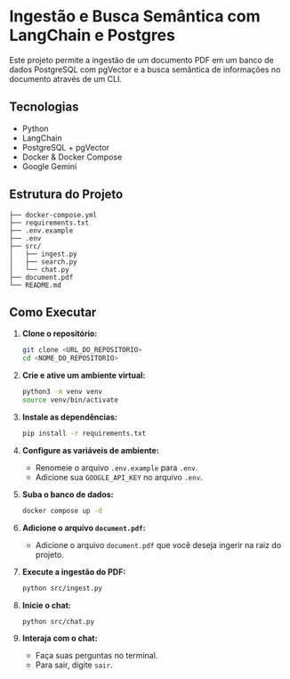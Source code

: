 # Ingestão e Busca Semântica com LangChain e Postgres

Este projeto permite a ingestão de um documento PDF em um banco de dados PostgreSQL com pgVector e a busca semântica de informações no documento através de um CLI.

## Tecnologias

- Python
- LangChain
- PostgreSQL + pgVector
- Docker & Docker Compose
- Google Gemini

## Estrutura do Projeto

```
├── docker-compose.yml
├── requirements.txt
├── .env.example
├── .env
├── src/
│   ├── ingest.py
│   ├── search.py
│   └── chat.py
├── document.pdf
└── README.md
```

## Como Executar

1. **Clone o repositório:**

   ```bash
   git clone <URL_DO_REPOSITORIO>
   cd <NOME_DO_REPOSITORIO>
   ```

2. **Crie e ative um ambiente virtual:**

   ```bash
   python3 -m venv venv
   source venv/bin/activate
   ```

3. **Instale as dependências:**

   ```bash
   pip install -r requirements.txt
   ```

4. **Configure as variáveis de ambiente:**

   - Renomeie o arquivo `.env.example` para `.env`.
   - Adicione sua `GOOGLE_API_KEY` no arquivo `.env`.

5. **Suba o banco de dados:**

   ```bash
   docker compose up -d
   ```

6. **Adicione o arquivo `document.pdf`:**

   - Adicione o arquivo `document.pdf` que você deseja ingerir na raiz do projeto.

7. **Execute a ingestão do PDF:**

   ```bash
   python src/ingest.py
   ```

8. **Inicie o chat:**

   ```bash
   python src/chat.py
   ```

9. **Interaja com o chat:**

   - Faça suas perguntas no terminal.
   - Para sair, digite `sair`.
